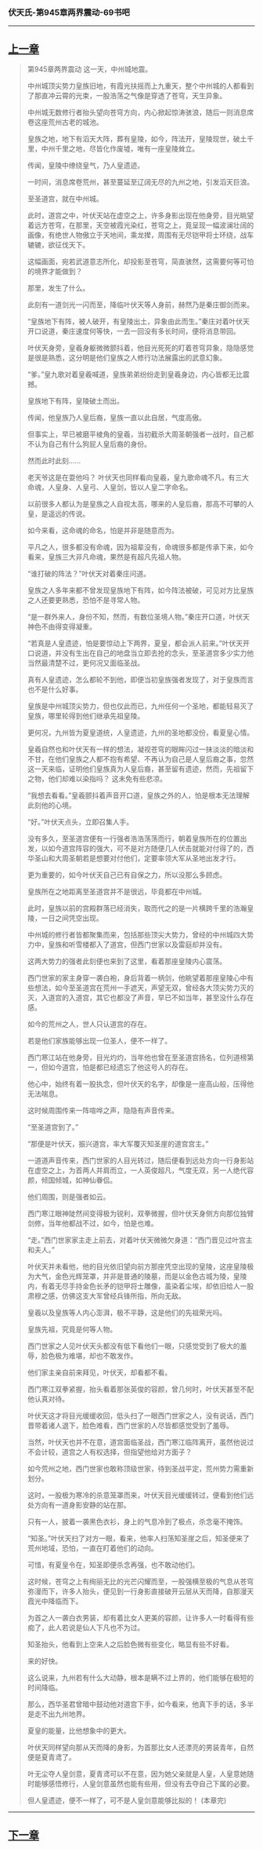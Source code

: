 ### 伏天氏-第945章两界震动-69书吧

--------
[上一章](./5d95ba3934597a822101f640a9da2e2d.md)
--------


>
>
>
>第945章两界震动
>这一天，中州城地震。
>
>中州城顶尖势力皇族旧地，有霞光扶摇而上九重天，整个中州城的人都看到了那直冲云霄的光束，一股浩荡之气像是穿透了苍穹，天生异象。
>
>中州城无数修行者抬头望向苍穹方向，内心掀起惊涛骇浪，随后一则消息席卷这座荒州古老的城池。
>
>皇族之地，地下有滔天大阵，葬有皇陵，如今，阵法开，皇陵现世，破土千里，中州千里之地，尽皆化作废墟，唯有一座皇陵耸立。
>
>传闻，皇陵中缭绕皇气，乃人皇遗迹。
>
>一时间，消息席卷荒州，甚至蔓延至辽阔无尽的九州之地，引发滔天巨浪。
>
>至圣道宫，就在中州城。
>
>此时，道宫之中，叶伏天站在虚空之上，许多身影出现在他身旁，目光眺望着远方苍穹，在那里，天空被霞光染红，苍穹之上，竟呈现一幅波澜壮阔的画像，有绝世人物傲立于天地间，乘龙撵，周围有无尽铠甲将士环绕，战车辘辘，欲征伐天下。
>
>这幅画面，宛若武道意志所化，却投影至苍穹，简直骇然，这需要何等可怕的境界才能做到？
>
>那里，发生了什么。
>
>此刻有一道剑光一闪而至，降临叶伏天等人身前，赫然乃是秦庄御剑而来。
>
>“皇族地下有阵，被人破开，有皇陵出土，异象由此而生。”秦庄对着叶伏天开口说道，秦庄速度何等快，一去一回没有多长时间，便将消息带回。
>
>叶伏天身旁，皇羲身躯微微颤抖着，他目光死死的盯着苍穹异象，隐隐感觉是很是熟悉，这分明是他们皇族之人修行功法展露出的武意幻象。
>
>“爹。”皇九歌对着皇羲喊道，皇族弟弟纷纷走到皇羲身边，内心皆都无比震撼。
>
>皇族地下有阵，皇陵破土而出。
>
>传闻，他皇族乃人皇后裔，皇族一直以此自居，气度高傲。
>
>但事实上，早已被磨平棱角的皇羲，当初截杀大周圣朝强者一战时，自己都不认为自己有什么狗屁人皇后裔的身份。
>
>然而此时此刻……
>
>老天爷这是在耍他吗？
>叶伏天也同样看向皇羲，皇九歌命魂不凡，有三大命魂，人皇身、人皇弓、人皇剑，皆以人皇二字命名。
>
>以前很多人都认为是皇族之人自视太高，哪来的人皇后裔，那高不可攀的人皇，是遥远的传说。
>
>如今来看，这命魂的命名，怕是并非是随意而为。
>
>平凡之人，很多都没有命魂，因为祖辈没有，命魂很多都是传承下来，如今看来，皇族三大非凡命魂，果然是有超凡先祖人物。
>
>“谁打破的阵法？”叶伏天对着秦庄问道。
>
>皇族之人多年来都不曾发现皇族地下有阵，如今阵法被破，可见对方比皇族之人还要更熟悉，恐怕不是寻常人物。
>
>“是一群外来人，身份不知，然而，有数位圣境人物。”秦庄开口道，叶伏天神色不由得变得凝重。
>
>“若真是人皇遗迹，怕是要惊动上下两界，夏皇，都会派人前来。”叶伏天开口说道，并没有生出在自己的地盘当立即去抢的念头，至圣道宫多少实力他当然最清楚不过，更何况又面临圣战。
>
>真有人皇遗迹，怎么都轮不到他，即便当初皇族强者发现了，对于皇族而言也不是什么好事。
>
>皇族是中州城顶尖势力，但也仅此而已，九州任何一个圣地，都能轻易灭了皇族，哪里轮得到他们继承先祖皇陵。
>
>更何况，九州皆为夏皇道统，人皇遗迹，九州的圣地都没份，看夏皇心情。
>
>皇羲自然也和叶伏天有一样的想法，凝视苍穹的眼眸闪过一抹淡淡的暗淡和不甘，在他们皇族之人都不抱有希望、不再认为自己是人皇后裔之事，忽然这一天来临，证明他们皇族真为人皇后裔，甚至留有遗迹，然而，先祖留下之物，他们却难以染指吗？
>这未免有些悲凉。
>
>“我想去看看。”皇羲颤抖着声音开口道，皇族之外的人，怕是根本无法理解此刻他的心境。
>
>“好。”叶伏天点头，立即召集人手。
>
>没有多久，至圣道宫便有一行强者浩浩荡荡而行，朝着皇族所在的位置出发，以如今道宫阵容的强大，可不是对方随便几人伏击就能对付得了的，西华圣山和大周圣朝若是想要对付他们，定要率领大军从圣地出发才行。
>
>更为重要的，如今叶伏天自己已有自保之力，所以没那么多顾虑。
>
>皇族所在之地距离至圣道宫并不是很远，毕竟都在中州城。
>
>此时，皇族以前的宫殿群落已经消失，取而代之的是一片横跨千里的浩瀚皇陵，一日之间凭空出现。
>
>中州城的修行者皆都聚集而来，包括那些顶尖大势力，曾经的中州城四大势力中，皇族和听雪楼都入了道宫，但西门世家以及雷庭却并没有。
>
>这两大势力的强者此刻便也来到了这里，看着那座皇陵内心震荡。
>
>西门世家的家主身穿一袭白袍，身后背着一柄剑，他眺望着那座皇陵心中有些想法，如今至圣道宫在荒州一手遮天，声望无双，曾经各大顶尖势力灭的灭，入道宫的入道宫，其它也都没了声音，早已不如当年，甚至没什么存在感。
>
>如今的荒州之人，世人只认道宫的存在。
>
>若是他们家族能够出现一位圣人，便不一样了。
>
>西门寒江站在他身旁，目光灼灼，当年他也曾在至圣道宫扬名，位列道榜第一，但如今道宫，怕是都已经遗忘了他这号人的存在。
>
>他心中，始终有着一股执念，但叶伏天的名字，却像是一座高山般，压得他无法喘息。
>
>这时候周围传来一阵喧哗之声，隐隐有声音传来。
>
>“至圣道宫到了。”
>
>“那便是叶伏天，振兴道宫，率大军覆灭知圣崖的道宫宫主。”
>
>一道道声音传来，西门世家的人目光转过，随后便看到远处方向一行身影站在虚空之上，为首两人并肩而立，一人英俊超凡，气度无双，另一人绝代容颜，倾国倾城，如神仙眷侣。
>
>他们周围，则是强者如云。
>
>西门寒江眼神陡然间变得极为锐利，双拳微握，但叶伏天身侧方向那位独臂剑修，当年他都战不过，如今，怕是也难。
>
>“走。”西门世家家主走上前去，对着叶伏天微微欠身道：“西门晋见过叶宫主和夫人。”
>
>叶伏天并未看他，他的目光依旧望向前方那座凭空出现的皇陵，这座皇陵极为大气，金色光辉笼罩，并非是普通的陵墓，而是以金色古城为陵，皇陵内，有着无尽手持金色长矛的铠甲将士雕像，虽染着尘埃，却依旧给人一股肃穆之感，仿佛这支大军曾经兵锋所指，所向无敌。
>
>皇羲以及皇族等人内心澎湃，极不平静，这是他们的先祖荣光吗。
>
>皇族先祖，究竟是何等人物。
>
>西门世家之人见叶伏天头都没有低下看他们一眼，只感觉受到了极大的羞辱，脸色极为难堪，却也不敢发作。
>
>他们家主亲自前来拜见，叶伏天，却看都不看。
>
>西门寒江双拳紧握，抬头看着那张英俊的容颜，曾几何时，叶伏天甚至不配他认真对待。
>
>叶伏天这才将目光缓缓收回，低头扫了一眼西门世家之人，没有说话，西门晋带着诸人退下，脸色难看，西门世家的人尽皆都感觉受到了羞辱。
>
>当然，叶伏天也并不在意，道宫面临圣战，西门寒江临阵离开，虽然他说过不会计较，道宫之人有权选择，但指望他给对方面子？
>
>如今荒州之地，西门世家也敢称顶级世家，待到圣战平定，荒州势力需重新划分。
>
>这时，一股极为寒冷的杀意笼罩而来，叶伏天目光缓缓转过，便看到他们远处方向有一道身影安静的站在那。
>
>只有一人，披着一袭黑色衣衫，身上的气息冷到了极点，杀念毫不掩饰。
>
>“知圣。”叶伏天扫了对方一眼，看来，他率人扫荡知圣崖之后，知圣便来了荒州地域，恐怕，一直在盯着他们的动向。
>
>可惜，有夏皇令在，知圣即便杀念再强，也不敢动他们。
>
>这时候，苍穹之上有绚丽无比的光芒闪耀而至，一股强横至极的气息从苍穹弥漫而下，许多人抬头，便见到一行身影直接破开云层从天而降，自那漫天霞光中降临而下。
>
>为首之人一袭白衣男装，却有着比女人更美的容颜，让许多人一时看得有些痴了，此人若说是仙人下凡也不为过。
>
>知圣抬头，他看到上空来人之后脸色微有些变化，略显有些不好看。
>
>来的好快。
>
>这么说来，九州若有什么大动静，根本是瞒不过上界的，他们能够在极短的时间降临。
>
>那么，西华圣君曾暗中鼓动他对道宫下手，如今看来，他真下手的话，多半是走不出九州地界。
>
>夏皇的能量，比他想象中的更大。
>
>叶伏天同样望向那从天而降的身影，为首那比女人还漂亮的男装青年，自然便是夏青鸢了。
>
>叶无尘夺人皇剑意，夏青鸢可以不在意，因为她父亲就是人皇，人皇意她随时能够感悟修行，人皇剑意虽然也能有些用，但没有去夺自己下属的必要。
>
>但人皇遗迹，便不一样了，可不是人皇剑意能够比拟的！
>(本章完)
>
>

--------
[下一章](./42128848f1056919e2c066ab48030623.md)
--------
